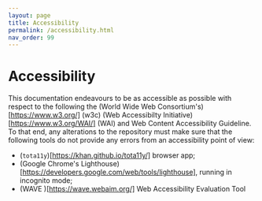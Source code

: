 ```yaml
---
layout: page
title: Accessibility
permalink: /accessibility.html
nav_order: 99
---
```



Accessibility
=============

This documentation endeavours to be as accessible as possible with respect to 
the following the (World Wide Web Consortium's)[https://www.w3.org/] (w3c) (Web
Accessibilty Initiative)[https://www.w3.org/WAI/] (WAI) and Web Content
Accessibility Guideline. To that end, any alterations to the
repository must make sure that the following tools do not provide any errors
from an accessibility point of view:
* (`tota11y`)[https://khan.github.io/tota11y/] browser app;
* (Google Chrome's Lighthouse)[https://developers.google.com/web/tools/lighthouse],
  running in incognito mode;
* (WAVE )[https://wave.webaim.org/] Web Accessibility Evaluation Tool

